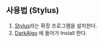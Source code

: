 ## 사용법 (Stylus)
1. [Stylus](https://chrome.google.com/webstore/detail/stylus/clngdbkpkpeebahjckkjfobafhncgmne?hl=ko&)라는 확장 프로그램을 설치한다.
2. [DarkAlgo](https://raw.githubusercontent.com/1-EXON/DarkAlgo/master/css/style.user.css) 에 들어가 Install 한다.